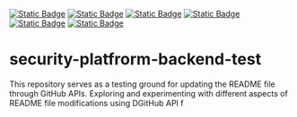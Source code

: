 [![Static Badge](https://img.shields.io/badge/Security%20Rating-F%200%25-yellow)](https://security.dev.platform.usw2.upwork/repositories/46305)
[![Static Badge](https://img.shields.io/badge/Security%20Rating-F%200%25-purple)](https://security.dev.platform.usw2.upwork/repositories/46305)
[![Static Badge](https://img.shields.io/badge/Security%20Rating-F%200%25-blue)](https://security.dev.platform.usw2.upwork/repositories/46305)
[![Static Badge](https://img.shields.io/badge/Security%20Rating-F%200%25-green)](https://security.dev.platform.usw2.upwork/repositories/46305)
[![Static Badge](https://img.shields.io/badge/Security%20Rating-F%200%25-darkgreen)](https://security.dev.platform.usw2.upwork/repositories/46305)
[![Static Badge](https://img.shields.io/badge/Security%20Rating-F%200%25-gray)](https://security.dev.platform.usw2.upwork/repositories/46305)
# security-platfrorm-backend-test
This repository serves as a testing ground for updating the README file through GitHub APIs. Exploring and experimenting with different aspects of README file modifications using DGitHub API f